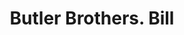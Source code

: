 ---
doi: 10.7916/D84X6KWJ
date_other: '1900'
date_other_textual: 1900-1909
form: printed ephemera
genre:
- Invoices
name:
- Butler Brothers
object_in_context_url: https://biggert.cul.columbia.edu/items/view/ave_biggert_00962
subject_hierarchical_geographic:
- New York, New York, United States
subject_name:
- Butler Brothers
title: Butler Brothers. Bill
sort_title: Butler Brothers. Bill
call_number: ave_biggert_00962
coordinates:
- 40.71277777777778,-74.00583333333333
pid: ave_biggert_00962
identifiers: ave_biggert_00962
canvas_id: ldpd:396230
permalink: "/items/ave_biggert_00962/"
layout: iiif-image-page
---